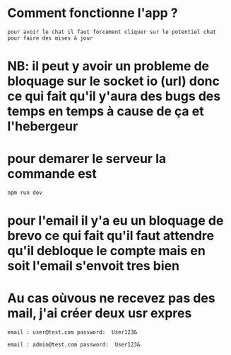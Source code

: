 # Comment fonctionne l'app ? 

`pour avoir le chat il faut forcement cliquer sur le potentiel chat pour faire des mises à jour `


# NB: il peut y avoir un probleme de bloquage sur le socket io (url) donc ce qui fait qu'il y'aura des bugs des temps en temps à cause de ça et l'hebergeur 

# pour demarer le serveur la commande est 

` npm run dev `

# pour l'email il y'a eu un bloquage de brevo ce qui fait qu'il faut attendre qu'il debloque le compte mais en soit l'email s'envoit tres bien 


# Au cas oùvous ne recevez pas des mail, j'ai créer deux usr expres 

`
email : user@test.com
password:  User123&
 `


`
email : admin@test.com
password:  User123&
 `
